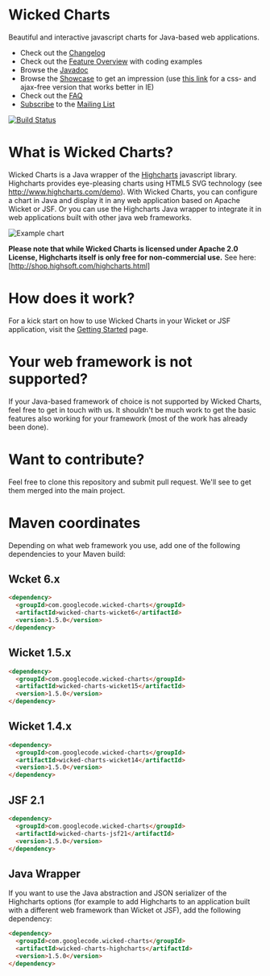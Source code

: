 Wicked Charts
=============
Beautiful and interactive javascript charts for Java-based web applications.

 * Check out the [Changelog](https://github.com/thombergs/wicked-charts/wiki/Changelog)
 * Check out the [Feature Overview](https://github.com/thombergs/wicked-charts/wiki/Feature-Overview) with coding examples
 * Browse the [Javadoc](http://thombergs.github.io/wicked-charts/apidocs)
 * Browse the [Showcase](http://wicked-charts.org/wicked-charts-showcase-wicket6) to get an impression (use [this link](http://wicked-charts.org/wicked-charts-showcase-wicket6/simple) for a css- and ajax-free version that works better in IE)
 * Check out the [FAQ](https://github.com/thombergs/wicked-charts/wiki/FAQ)
 * [Subscribe](http://wicked-charts.2319560.n4.nabble.com/template/NamlServlet.jtp?macro=subscribe&node=1) to the [Mailing List](http://wicked-charts.2319560.n4.nabble.com/)

[![Build Status](https://travis-ci.org/thombergs/wicked-charts.png?branch=master)](https://travis-ci.org/thombergs/wicked-charts)

What is Wicked Charts?
======================
Wicked Charts is a Java wrapper of the [Highcharts](http://www.highcharts.com") javascript library. Highcharts provides eye-pleasing charts using HTML5 SVG technology (see http://www.highcharts.com/demo). With Wicked Charts, you can configure a chart in Java and display it in any web application based on Apache Wicket or JSF. Or you can use the Highcharts Java wrapper to integrate it in web applications built with other java web frameworks.

![Example chart](https://wicked-charts.googlecode.com/files/chart.png)

**Please note that while Wicked Charts is licensed under Apache 2.0 License, Highcharts itself is only free for non-commercial use.** 
See here: [http://shop.highsoft.com/highcharts.html]

How does it work?
=================
For a kick start on how to use Wicked Charts in your Wicket or JSF application, visit the [Getting Started](https://github.com/thombergs/wicked-charts/wiki/Getting-Started) page.

Your web framework is not supported?
================================
If your Java-based framework of choice is not supported by Wicked Charts, feel free to get in touch with us. It shouldn't be much work to get the basic features also working for your framework (most of the work has already been done).

Want to contribute?
===================
Feel free to clone this repository and submit pull request. We'll see to get them merged into the main project.

Maven coordinates
=================
Depending on what web framework you use, add one of the following dependencies to your Maven build:

Wcket 6.x
---------
```html
<dependency>
  <groupId>com.googlecode.wicked-charts</groupId>
  <artifactId>wicked-charts-wicket6</artifactId>
  <version>1.5.0</version>
</dependency>
```
Wicket 1.5.x
---------
```html
<dependency>
  <groupId>com.googlecode.wicked-charts</groupId>
  <artifactId>wicked-charts-wicket15</artifactId>
  <version>1.5.0</version>
</dependency>
```
Wicket 1.4.x
---------
```html
<dependency>
  <groupId>com.googlecode.wicked-charts</groupId>
  <artifactId>wicked-charts-wicket14</artifactId>
  <version>1.5.0</version>
</dependency>
```
JSF 2.1
---------
```html
<dependency>
  <groupId>com.googlecode.wicked-charts</groupId>
  <artifactId>wicked-charts-jsf21</artifactId>
  <version>1.5.0</version>
</dependency>
```

Java Wrapper
------------
If you want to use the Java abstraction and JSON serializer of the Highcharts options (for example to add Highcharts to an application built with a different web framework than Wicket ot JSF), add the following dependency:
```html
<dependency>
  <groupId>com.googlecode.wicked-charts</groupId>
  <artifactId>wicked-charts-highcharts</artifactId>
  <version>1.5.0</version>
</dependency>
```
